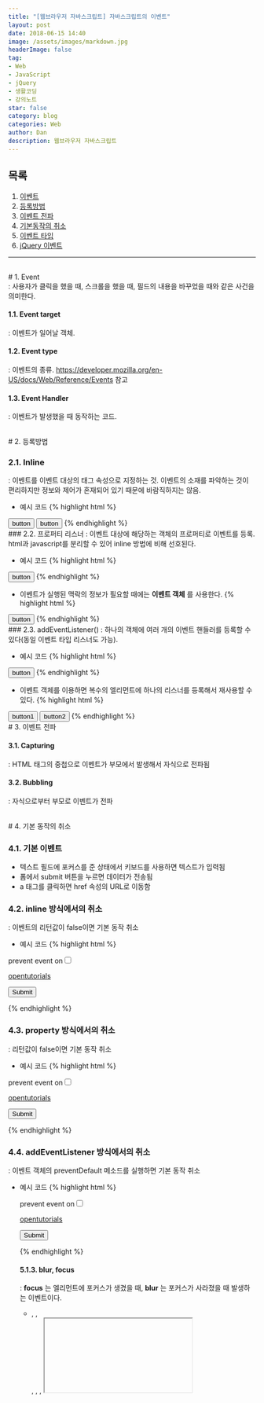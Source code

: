 ```yaml
---
title: "[웹브라우저 자바스크립트] 자바스크립트의 이벤트"
layout: post
date: 2018-06-15 14:40
image: /assets/images/markdown.jpg
headerImage: false
tag:
- Web
- JavaScript
- jQuery
- 생활코딩
- 강의노트
star: false
category: blog
categories: Web
author: Dan
description: 웹브라우저 자바스크립트
---
```


## 목록
1. <a href="#one">이벤트</a><br>
2. <a href="#two">등록방법</a><br>
3. <a href="#three">이벤트 전파</a><br>
4. <a href="#four">기본동작의 취소</a><br>
5. <a href="#five">이벤트 타입</a><br>
6. <a href="#six">jQuery 이벤트</a><br>


---
<br>
<div id="one"></div>
# 1. Event
<div class="underlined"></div>
: 사용자가 클릭을 했을 때, 스크롤을 했을 때, 필드의 내용을 바꾸었을 때와 같은 사건을 의미한다.

#### 1.1. Event target
: 이벤트가 일어날 객체.

#### 1.2. Event type
: 이벤트의 종류. https://developer.mozilla.org/en-US/docs/Web/Reference/Events 참고

#### 1.3. Event Handler
: 이벤트가 발생했을 때 동작하는 코드.

<br>
<div id="two"></div>
# 2. 등록방법
<div class="underlined"></div>

### 2.1. Inline
: 이벤트를 이벤트 대상의 태그 속성으로 지정하는 것. 이벤트의 소재를 파악하는 것이 편리하지만 정보와 제어가 혼재되어 있기 때문에 바람직하지는 않음.

* 예시 코드
{% highlight html %}
<!--자기 자신을 참조하는 불편한 방법-->
<input type="button" id="target" onclick="alert('Hello world, '+document.getElementById('target').value);" value="button" />
<!--this를 통해서 간편하게 참조할 수 있다-->
<input type="button" onclick="alert('Hello world, '+this.value);" value="button" />
{% endhighlight %}


<div class="breaker"></div>
### 2.2. 프로퍼티 리스너
: 이벤트 대상에 해당하는 객체의 프로퍼티로 이벤트를 등록. html과 javascript를 분리할 수 있어 inline 방법에 비해 선호된다.

* 예시 코드
{% highlight html %}
<input type="button" id="target" value="button" />
<script>
    var t = document.getElementById('target');
    t.onclick = function(){
        alert('Hello world');
    }
</script>
{% endhighlight %}

* 이벤트가 실행된 맥락의 정보가 필요할 때에는 **이벤트 객체** 를 사용한다.
{% highlight html %}
<body>
    <input type="button" id="target" value="button" />
<script>
    var t = document.getElementById('target');
    t.onclick = function(event){
        alert('Hello world, '+event.target.value)
    }
</script>
{% endhighlight %}


<div class="breaker"></div>
### 2.3. addEventListener()
: 하나의 객체에 여러 개의 이벤트 핸들러를 등록할 수 있다(동일 이벤트 타입 리스너도 가능).

* 예시 코드
{% highlight html %}
<input type="button" id="target" value="button" />
<script>
    var t = document.getElementById('target');
    t.addEventListener('click', function(event){
        alert(1);
    });
    t.addEventListener('click', function(event){
        alert(2);
    });
</script>
{% endhighlight %}

* 이벤트 객체를 이용하면 복수의 엘리먼트에 하나의 리스너를 등록해서 재사용할 수 있다.
{% highlight html %}
<input type="button" id="target1" value="button1" />
<input type="button" id="target2" value="button2" />
<script>
    var t1 = document.getElementById('target1');
    var t2 = document.getElementById('target2');
    function btn_listener(event){
        switch(event.target.id){
            case 'target1':
                alert(1);
                break;
            case 'target2':
                alert(2);
                break;
        }
    }
    t1.addEventListener('click', btn_listener);
    t2.addEventListener('click', btn_listener);
</script>
{% endhighlight %}

<br>
<div id="three"></div>
# 3. 이벤트 전파
<div class="underlined"></div>

#### 3.1. Capturing
: HTML 태그의 중첩으로 이벤트가 부모에서 발생해서 자식으로 전파됨

#### 3.2. Bubbling
: 자식으로부터 부모로 이벤트가 전파

<br>
<div id="four"></div>
# 4. 기본 동작의 취소
<div class="underlined"></div>

### 4.1. 기본 이벤트
* 텍스트 필드에 포커스를 준 상태에서 키보드를 사용하면 텍스트가 입력됨
* 폼에서 submit 버튼을 누르면 데이터가 전송됨
* a 태그를 클릭하면 href 속성의 URL로 이동함

### 4.2. inline 방식에서의 취소
: 이벤트의 리턴값이 false이면 기본 동작 취소

* 예시 코드
{% highlight html %}
<p>
    <label>prevent event on</label><input id="prevent" type="checkbox" name="eventprevent" value="on" />
</p>
<p>
    <a href="http://opentutorials.org" onclick="if(document.getElementById('prevent').checked) return false;">opentutorials</a>
</p>
<p>
    <form action="http://opentutorials.org" onsubmit="if(document.getElementById('prevent').checked) return false;">
            <input type="submit" />
    </form>
</p>
{% endhighlight %}

### 4.3. property 방식에서의 취소
: 리턴값이 false이면 기본 동작 취소

* 예시 코드
{% highlight html %}
<p>
    <label>prevent event on</label><input id="prevent" type="checkbox" name="eventprevent" value="on" />
</p>
<p>
    <a href="http://opentutorials.org">opentutorials</a>
</p>
<p>
    <form action="http://opentutorials.org">
            <input type="submit" />
    </form>
</p>
<script>
    document.querySelector('a').onclick = function(event){
        if(document.getElementById('prevent').checked)
            return false;
    };

    document.querySelector('form').onclick = function(event){
        if(document.getElementById('prevent').checked)
            return false;
    };

</script>
{% endhighlight %}

### 4.4. addEventListener 방식에서의 취소
: 이벤트 객체의 preventDefault 메소드를 실행하면 기본 동작 취소

* 예시 코드
{% highlight html %}
        <p>
            <label>prevent event on</label><input id="prevent" type="checkbox" name="eventprevent" value="on" />
        </p>
        <p>
            <a href="http://opentutorials.org">opentutorials</a>
        </p>
        <p>
            <form action="http://opentutorials.org">
                    <input type="submit" />
            </form>
        </p>
        <script>
            document.querySelector('a').addEventListener('click', function(event){
                if(document.getElementById('prevent').checked)
                    event.preventDefault();
            });

            document.querySelector('form').addEventListener('submit', function(event){
                if(document.getElementById('prevent').checked)
                    event.preventDefault();
            });
        </script>
{% endhighlight %}

<br>
<div id="five"></div>
# 5. 이벤트 타입
<div class="underlined"></div>

### 5.1. 폼

#### 5.1.1. submit
: 클릭 시, 폼의 정보를 서버로 전송하는 명령

{% highlight html %}
<input type="submit" value="Send Request">
{% endhighlight %}

#### 5.1.2. Change
: 폼 컨트롤의 값이 변경되었을 때 발생하는 이벤트. input(text, radio, checkbox), textarea, select 태그에 적용

* 예시 코드
{% highlight html %}
<p id="result"></p>
<input id="target" type="name" />
<script>
var t = document.getElementById('target');
t.addEventListener('change', function(event){
    document.getElementById('result').innerHTML=event.target.value;
});
</script>
{% endhighlight %}

#### 5.1.3. blur, focus
: **focus** 는 엘리먼트에 포커스가 생겼을 때, **blur** 는 포커스가 사라졌을 때 발생하는 이벤트이다.  

* <base>, <bdo>, <br>, <head>, <html>, <iframe>, <meta>, <param>, <script>, <style>, <title> 태그를 제외한 모든 태그에서 발생한다.

* 예시 코드
{% highlight html %}
<input id="target" type="name" />
<script>
var t = document.getElementById('target');
t.addEventListener('blur', function(event){
    alert('blur');  
});
t.addEventListener('focus', function(event){
    alert('focus');
});
</script>
{% endhighlight %}

![Markdown Image][1]{: id="rebox" alt="focus가 생겼을 경우, focus"}
![Markdown Image][2]{: id="rebox" alt="focus가 사라졌을 경우 blur"}

<div class="breaker"></div>
### 5.2. 문서 로딩
: 웹페이지를 프로그래밍적으로 제어하기 위해서는 웹페이지의 모든 요소에 대한 처리가 끝나야 한다. 이것을 알려주는 이벤트가 load, DOMContentLoaded 이다.

* 아래의 코드 실행결과는 <p id="target">Hello</p>가 로딩되기 전에 자바스크립트가 실행되었기 때문에  null이다. < script> 부분을 문서 끝에 위치시키면 해결되지만, load와 DOMContentLoaded 이벤트를 이용할 수도 있다.
{% highlight html %}
<html>
    <head>
        <script>
        var t = document.getElementById('target');
        console.log(t);
        </script>
    </head>
    <body>
        <p id="target">Hello</p>
    </body>
</html>
{% endhighlight %}

#### 5.2.1. load
: load 이벤트는 문서 내의 모든 리소스의 다운로드가 끝난 후에 실행된다. 그러나 애플리케이션의 구동이 너무 지연되는 부작용을 초래할 수 있다. load 이벤트를 이용해 위의 문제를 해결하면 다음과 같다.

{% highlight html %}
<head>
    <script>
        window.addEventListener('load', function(){
            var t = document.getElementById('target');
            console.log(t); // <p id="target">Hello</p>
        })
    </script>
</head>
<body>
    <p id="target">Hello</p>
</body>
{% endhighlight %}

#### 5.2.2. DOMContentLoaded
: 문서에서 스크립트 작업을 할 수 있을 때 실행되기 때문에 이미지 다운로드를 기다릴 필요가 없다. DOMContentLoaded를 이용해서 다음과 같이 위의 문제를 해결할 수 있다.

{% highlight html %}
<html>
    <head>
        <script>
            window.addEventListener('load', function(){
                console.log('load'); // load
            })
            window.addEventListener('DOMContentLoaded', function(){
                console.log('DOMContentLoaded'); // DOMContentLoaded
            })
        </script>
    </head>
    <body>
        <p id="target">Hello</p>
    </body>
</html>
{% endhighlight %}

<div class="breaker"></div>
### 5.3. 마우스

#### 5.3.1. 이벤트 타입

* **click**: 클릭했을 때 발생하는 이벤트.
* **dblclick**: 더블클릭을 했을 때 발생하는 이벤트
* **mousedown**: 마우스를 누를 때 발생
* **mouseup**: 마우스버튼을 땔 때 발생
* **mousemove**: 마우스를 움직일 때
* **mouseover**: 마우스가 엘리먼트에 진입할 때 발생
* **mouseout**: 마우스가 엘리먼트에서 빠져나갈 때 발생
* **contextmenu**: 컨텍스트 메뉴가 실행될 때 발생

#### 5.3.2. 키보드 조합
: 마우스 이벤트가 호출될 때 특수키(alt, ctrl, shift)가 눌려진 상태를 감지해야 한다면 다음과 같은 이벤트 객체의 프로퍼티를 사용한다.

* event.shiftKey
* event.altKey
* event.ctrlKey

#### 5.3.3. 마우스 포인터 위치
: 마우스 포인터의 위치를 알아내야 할 경우, 이벤트 객체의 clientX와 clientY를 사용한다.

<br>
<div id="six"></div>
# 6. jQuery 이벤트
<div class="underlined"></div>
: jQuery는 크로스 브라우징을 알아서 처리해주고, 이벤트를 보다 적은 코드로 구현할 수 있도록 해준다.

* 예시 코드
{% highlight html %}
<input type="button" id="pure" value="pure" />
<input type="button" id="jquery" value="jQuery" />
<script src="//code.jquery.com/jquery-1.11.0.min.js"></script>
<script>
    // 순수하게 구현했을 때
    var target = document.getElementById('pure');
    if(target.addEventListener){
        target.addEventListener('click', function(event){
            alert('pure');
        });
    } else {
        target.attachEvent('onclick', function(event){
            alert('pure');
        });
    }

    // jQuery를 사용했을 때
    $('#jquery').on('click', function(event){
        alert('jQuery');
    })
</script>
{% endhighlight %}

### 6.1. on API 사용하기

#### 6.1.1. 기본 사용법
{% highlight html %}
.on( events [, selector ] [, data ], handler(eventObject) )
{% endhighlight %}

* event: 등록하고자 하는 이벤트 타입 지정
* selector: 이벤트가 설치된 엘리먼트의 하위 엘리먼트를 이벤트 대상으로 필터링
* data: 이벤트가 실행될 때 핸들러로 전달될 데이터 설정
* handler: 이벤트 핸들러 함수

#### 6.1.2. selector
: 이벤트 대상을 필터링한다.

* 예시 코드
{% highlight html %}
<ul>
    <li><a href="#">HTML</a></li>
    <li><a href="#">CSS</a></li>
    <li><a href="#">JavaScript</a></li>
</ul>
<script src="//code.jquery.com/jquery-1.11.0.min.js"></script>
<script>
    $('ul').on('click','a, li', function(event){
        console.log(this.tagName);
    })
</script>
{% endhighlight %}

* 결과 코드: ul의 하위 엘리먼트 중 a, li에 대해서만 이벤트 발생.
{% highlight html %}
A
LI
{% endhighlight %}

#### 6.1.3. late binding
: jQuery에서는 존재하지 않는 엘리먼트에도 이벤트를 등록할 수 있다.

* 예시 코드1
{% highlight html %}
<script src="//code.jquery.com/jquery-1.11.0.min.js"></script>
<script>
    $('ul').on('click','a, li', function(event){
        console.log(this.tagName);
    })
</script>
<ul>
    <li><a href="#">HTML</a></li>
    <li><a href="#">CSS</a></li>
    <li><a href="#">JavaScript</a></li>
</ul>
{% endhighlight %}

* 위의 코드는 ul 엘리먼트가 없을 때 이벤트 설치를 시도하고 있기 때문에 실행되지 않는다.

* 예시 코드2: jQuery 적용. 실행 가능
{% highlight html %}
<script src="//code.jquery.com/jquery-1.11.0.min.js"></script>
<script>
    $('body').on('click','a, li', function(event){
        console.log(this.tagName);
    })
</script>
<ul>
    <li><a href="#">HTML</a></li>
    <li><a href="#">CSS</a></li>
    <li><a href="#">JavaScript</a></li>
</ul>
{% endhighlight %}

#### 6.1.4. 다중 바인딩
: 하나의 엘리먼트에 여러 개의 이벤트 타입을 동시에 등록하는 방법

* 예시 코드1
{% highlight html %}
<input type="text" id="target" />
<p id="status"></p>
<script src="//code.jquery.com/jquery-1.11.0.min.js"></script>
<script>
    $('#target').on('focus blur', function(e){
        $('#status').html(e.type);
    })
</script>
{% endhighlight %}

* 예시 코드2: 이벤트에 따라 다른 핸들러를 실행하고 싶을 때
{% highlight html %}
<input type="text" id="target" />
<p id="status"></p>
<script src="//code.jquery.com/jquery-1.11.0.min.js"></script>
<script>
    $('#target').on({
        'focus' : function(e){

        },
        'blur' : function(e){

        }
    })
</script>
{% endhighlight %}

#### 6.1.5. 이벤트 제거
: off를 사용

{% highlight html %}
.off( events [, selector ] [, handler ] )
{% endhighlight %}



---
[1]: /assets/images/스크린샷2018-06-15-4.jpg
[2]: /assets/images/스크린샷2018-06-15-5.jpg
